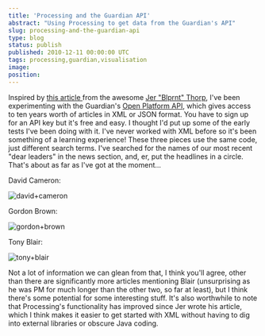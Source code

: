 ```yaml
---
title: 'Processing and the Guardian API'
abstract: "Using Processing to get data from the Guardian's API"
slug: processing-and-the-guardian-api
type: blog
status: publish
published: 2010-12-11 00:00:00 UTC
tags: processing,guardian,visualisation
image: 
position: 
---
```


Inspired by [this article ][1] from the awesome [Jer
\"Blprnt\" Thorp][2], I've been experimenting with
the Guardian's [Open Platform API][3], which gives
access to ten years worth of articles in XML or JSON format. You have to
sign up for an API key but it's free and easy. I thought I'd put up
some of the early tests I've been doing with it. I've never worked
with XML before so it's been something of a learning experience! These
three pieces use the same code, just different search terms. I've
searched for the names of our most recent \"dear leaders\" in the news
section, and, er, put the headlines in a circle. That's about as far as
I've got at the moment...

David Cameron:

![david+cameron](/images/davidcameron_5250910799_o.jpg)

Gordon Brown:

![gordon+brown](/images/gordonbrown_5251514858_o.jpg)

Tony Blair:

![tony+blair](/images/tonyblair_5251514322_o.jpg)

Not a lot of information we can glean from that, I think you'll agree,
other than there are significantly more articles mentioning Blair
(unsurprising as he was PM for much longer than the other two, so far at
least), but I think there's some potential for some interesting stuff.
It's also worthwhile to note that Processing's functionality has
improved since Jer wrote his article, which I think makes it easier to
get started with XML without having to dig into external libraries or
obscure Java coding.



[1]: http://www.guardian.co.uk/open-platform/blog/the-truth-is-in-there
[2]: http://blog.blprnt.com/
[3]: http://www.guardian.co.uk/open-platform
